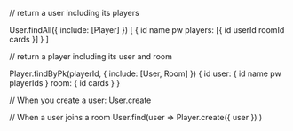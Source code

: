 // return a user including its players

User.findAll({ include: [Player] })
[
  {
    id
    name
    pw
    players: [{
      id
      userId
      roomId
      cards
    }]
  }
]

// return a player including its user and room

Player.findByPk(playerId, { include: [User, Room] })
{
  id
  user: {
    id
    name
    pw
    playerIds
  }
  room: {
    id
    cards
  }
}

// When you create a user:
User.create

// When a user joins a room
User.find(user =>
  Player.create({ user })
)
